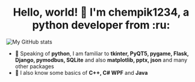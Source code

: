 <h1 align="center">Hello, world! 👋 I'm chempik1234, a python developer from :ru:</h1>

![My GitHub stats](https://github-readme-stats.vercel.app/api?username=chempik1234)

- :snake: Speaking of **python**, I am familiar to **tkinter, PyQT5, pygame, Flask, Django, pymodbus, SQLite** and also **matplotlib, pptx, json** and many other packages
- :nut_and_bolt: I also know some basics of **C++, C# WPF** and **Java**

